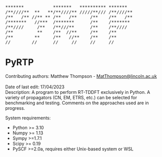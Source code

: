 <pre>
*******           *******   ********** *******
/**////**  **   **/**////** /////**/// /**////**  
/**   /** //** ** /**   /**     /**    /**   /**  
/*******   //***  /*******      /**    /*******  
/**////     /**   /**///**      /**    /**////  
/**         **    /**  //**     /**    /**  
/**        **     /**   //**    /**    /**  
//        //      //     //     //     //  
</pre>

# PyRTP
Contributing authors: Matthew Thompson - MatThompson@lincoln.ac.uk    
<br />
Date of last edit: 17/04/2023  
Description: A program to perform RT-TDDFT exclusively in Python.
             A variety of propagators (CN, EM, ETRS, etc.) can be
             selected for benchmarking and testing. Comments on
             the approaches used are in progress.

System requirements:
- Python >= 3.10
- Numpy >= 1.13
- Sympy >=1.7.1
- Scipy >= 0.19
- PySCF >=2.0a, requires either Unix-based system or WSL

